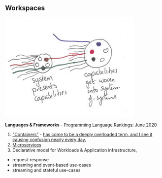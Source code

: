 ## Workspaces

![](/images/systemsofsystems.png)

**Languages & Frameworks** - [Programming Language Rankings: June 2020](https://redmonk.com/sogrady/2020/07/27/language-rankings-6-20/)

1. ["Containers"](https://www.michaelnygard.com/blog/2018/09/joyful-isolation) - [has come to be a deeply overloaded term, and I see it causing confusion nearly every day.](https://twitter.com/MarcJBrooker/status/1222217458028707841)
2. [Microservices](../Patterns/microservices-demo.md)
3. Declarative model for Workloads & Application infrastructure, 
* request-response
* streaming and event-based use-cases
* streaming and stateful use-cases






